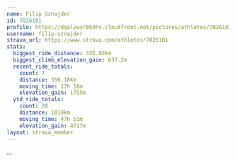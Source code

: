 ```yaml
---
name: Filip Sznajder
id: 7026101
profile: https://dgalywyr863hv.cloudfront.net/pictures/athletes/7026101/2123836/17/large.jpg
username: filip-sznajder
strava_url: https://www.strava.com/athletes/7026101
stats:
  biggest_ride_distance: 335.92km
  biggest_climb_elevation_gain: 637.2m
  recent_ride_totals:
    count: 7
    distance: 356.18km
    moving_time: 17h 18m
    elevation_gain: 1755m
  ytd_ride_totals:
    count: 20
    distance: 1010km
    moving_time: 47h 51m
    elevation_gain: 4717m
layout: strava_member
--- 
```

...
